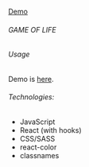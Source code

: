 [Demo](https://yelyzaveta-kuzmina.github.io/game-of-life/)


###### GAME OF LIFE
###### Usage
Demo is [here](https://yelyzaveta-kuzmina.github.io/game-of-life/).
###### Technologies:
  - JavaScript
  - React (with hooks)
  - CSS/SASS
  - react-color
  - classnames
